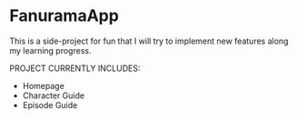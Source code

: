 # FanuramaApp

This is a side-project for fun that I will try to implement new features along my learning progress.



PROJECT CURRENTLY INCLUDES:
- Homepage
- Character Guide
- Episode Guide

